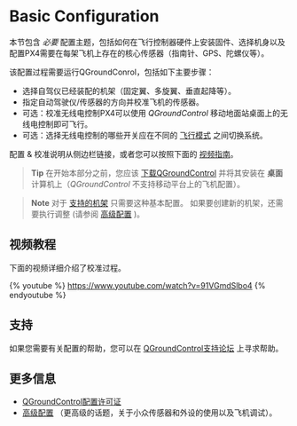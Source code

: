 # Basic Configuration

本节包含 *必要* 配置主题，包括如何在飞行控制器硬件上安装固件、选择机身以及配置PX4需要在每架飞机上存在的核心传感器（指南针、GPS、陀螺仪等）。

该配置过程需要运行QGroundConrol，包括如下主要步骤：

* 选择自驾仪已经装配的机架（固定翼、多旋翼、垂直起降等）。
* 指定自动驾驶仪/传感器的方向并校准飞机的传感器。
* 可选：校准无线电控制PX4可以使用 *QGroundControl* 移动地面站桌面上的无线电控制即可飞行。
* 可选：选择无线电控制的哪些开关应在不同的 [飞行模式](../config/flight_mode.md) 之间切换系统。

配置 & 校准说明从侧边栏链接，或者您可以按照下面的 [视频指南](#video-guide)。

> **Tip** 在开始本部分之前，您应该 [下载QGroundControl](http://qgroundcontrol.com/downloads/) 并将其安装在 **桌面** 计算机上（*QGroundControl* 不支持移动平台上的飞机配置）。

<span></span>

> **Note** 对于 [支持的机架](../config/airframe.md) 只需要这种基本配置。 如果要创建新的机架，还需要执行调整 (请参阅 [高级配置](../advanced_config/README.md) )。

## 视频教程

下面的视频详细介绍了校准过程。

{% youtube %} https://www.youtube.com/watch?v=91VGmdSlbo4 {% endyoutube %}

## 支持

如果您需要有关配置的帮助，您可以在 [QGroundControl支持论坛](http://discuss.px4.io/c/qgroundcontrol/qgroundcontrol-usage) 上寻求帮助。

## 更多信息

* [QGroundControl配置许可证](https://docs.qgroundcontrol.com/en/SetupView/SetupView.html)
* [高级配置](../advanced_config/README.md) （更高级的话题，关于小众传感器和外设的使用以及飞机调试）。
